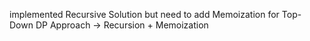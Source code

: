 implemented Recursive Solution but need to add Memoization
for Top-Down DP Approach -> Recursion + Memoization
​